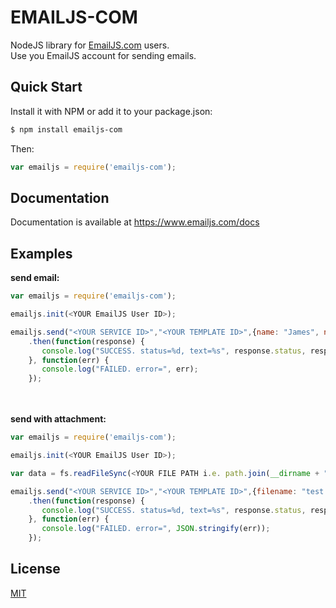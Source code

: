 # EMAILJS-COM

NodeJS library for [EmailJS.com](http://www.emailjs.com?src=npmjs) users.\
Use you EmailJS account for sending emails.

## Quick Start

Install it with NPM or add it to your package.json:

``` bash
$ npm install emailjs-com
```

Then:

``` js
var emailjs = require('emailjs-com');

```

## Documentation

Documentation is available at https://www.emailjs.com/docs

## Examples

__send email:__

``` js
var emailjs = require('emailjs-com');

emailjs.init(<YOUR EmailJS User ID>);

emailjs.send("<YOUR SERVICE ID>","<YOUR TEMPLATE ID>",{name: "James", notes: "Check this out!"})
	.then(function(response) {
	   console.log("SUCCESS. status=%d, text=%s", response.status, response.text);
	}, function(err) {
	   console.log("FAILED. error=", err);
	});
```
\
\
__send with attachment:__

``` js
var emailjs = require('emailjs-com');

emailjs.init(<YOUR EmailJS User ID>);

var data = fs.readFileSync(<YOUR FILE PATH i.e. path.join(__dirname + "/test.jpg")>, {encoding: 'base64'});

emailjs.send("<YOUR SERVICE ID>","<YOUR TEMPLATE ID>",{filename: "test.jpg", attachment: data})
	.then(function(response) {
	   console.log("SUCCESS. status=%d, text=%s", response.status, response.text);
	}, function(err) {
	   console.log("FAILED. error=", JSON.stringify(err));
	});
```

## License

[MIT](./LICENSE)